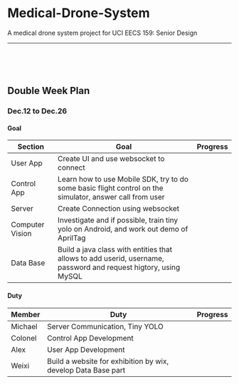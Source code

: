 # Medical-Drone-System
A medical drone system project for UCI EECS 159: Senior Design

---

<br><br><br>

## Double Week Plan

### Dec.12 to Dec.26
#### Goal

|Section| Goal | Progress |
|---| ---  |---|
| User App | Create UI and use websocket to connect| |
| Control App|Learn how to use Mobile SDK, try to do some basic flight control on the simulator, answer call from user | |
| Server|Create Connection using websocket||
|Computer Vision|Investigate and if possible, train tiny yolo on Android, and work out demo of AprilTag||
|Data Base|Build a java class with entities that allows to add userid, username, password and request higtory, using MySQL||

#### Duty

|Member| Duty | Progress |
|---| ---|---|
| Michael | Server Communication, Tiny YOLO||
|Colonel|Control App Development||
|Alex|User App Development||
|Weixi|Build a website for exhibition by wix, develop Data Base part||


